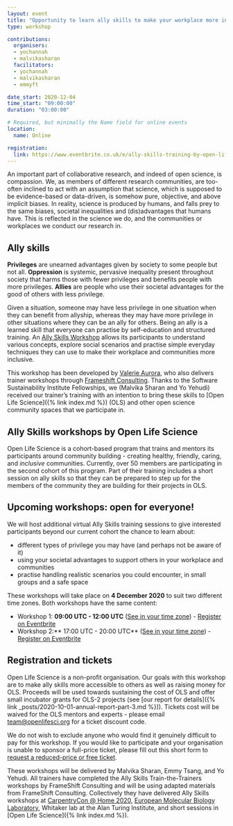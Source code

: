 ```yaml
---
layout: event
title: "Opportunity to learn ally skills to make your workplace more inclusive - Session 1"
type: workshop

contributions:
  organisers:
  - yochannah
  - malvikasharan
  facilitators:
  - yochannah
  - malvikasharan
  - emmyft

date_start: 2020-12-04
time_start: "09:00:00"
duration: "03:00:00"

# Required, but minimally the Name field for online events
location:
  name: Online

registration:
  link: https://www.eventbrite.co.uk/e/ally-skills-training-by-open-life-science-tickets-123254606847
---
```


An important part of collaborative research, and indeed of open science, is compassion. We, as members of different research communities, are too-often inclined to act with an assumption that science, which is supposed to be evidence-based or data-driven, is somehow pure, objective, and above implicit biases. In reality, science is produced by humans, and falls prey to the same biases, societal inequalities and (dis)advantages that humans have. This is reflected in the science we do, and the communities or workplaces we conduct our research in.

## Ally skills

**Privileges** are unearned advantages given by society to some people but not all. **Oppression** is systemic, pervasive inequality present throughout society that harms those with fewer privileges and benefits people with more privileges. **Allies** are people who use their societal advantages for the good of others with less privilege. 

Given a situation, someone may have less privilege in one situation when they can benefit from allyship, whereas they may have more privilege in other situations where they can be an ally for others. Being an ally is a learned skill that everyone can practise by self-education and structured training. An [Ally Skills Workshop](https://frameshiftconsulting.com/ally-skills-workshop/) allows its participants to understand various concepts, explore social scenarios and practise simple everyday techniques they can use to make their workplace and communities more inclusive. 

This workshop has been developed by [Valerie Aurora](https://frameshiftconsulting.com/about/), who also delivers trainer workshops through [Frameshift Consulting](https://frameshiftconsulting.com/). Thanks to the Software Sustainability Institute Fellowships, we (Malvika Sharan and Yo Yehudi) received our trainer’s training with an intention to bring these skills to [Open Life Science]({% link index.md %}) (OLS) and other open science community spaces that we participate in.

## Ally Skills workshops by Open Life Science

Open Life Science is a cohort-based program that trains and mentors its participants around community building - creating healthy, friendly, caring, and _inclusive_ communities. Currently, over 50 members are participating in the second cohort of this program. Part of their training includes a short session on ally skills so that they can be prepared to step up for the members of the community they are building for their projects in OLS. 

## Upcoming workshops: open for everyone!

We will host additional virtual Ally Skills training sessions to give interested participants beyond our current cohort the chance to learn about:

* different types of privilege you may have (and perhaps not be aware of it)
* using your societal advantages to support others in your workplace and communities
* practise handling realistic scenarios you could encounter, in small groups and a safe space

These workshops will take place on **4 December 2020** to suit two different time zones. Both workshops have the same content: 

* Workshop 1: **09:00 UTC - 12:00 UTC** ([See in your time zone](https://arewemeetingyet.com/UTC/2020-12-04/09:00/Ally%20Skills%20Training%20by%20OLS)) - [Register on Eventbrite](https://www.eventbrite.co.uk/e/ally-skills-training-by-open-life-science-tickets-123254606847)
* Workshop 2:** 17:00 UTC - 20:00 UTC** ([See in your time zone](https://arewemeetingyet.com/UTC/2020-12-04/17:00/Ally%20Skills%20Training%20by%20OLS)) - [Register on Eventbrite](https://www.eventbrite.co.uk/e/ally-skills-training-by-open-life-science-tickets-124094438807)

## Registration and tickets

Open Life Science is a non-profit organisation. Our goals with this workshop are to make ally skills more accessible to others as well as raising money for OLS. Proceeds will be used towards sustaining the cost of OLS and offer small incubator grants for OLS-2 projects (see [our report for details]({% link _posts/2020-10-01-annual-report-part-3.md %})). Tickets cost will be waived for the OLS mentors and experts - please email [team@openlifesci.org](mailto:team@openlifesci.org) for a ticket discount code.

We do not wish to exclude anyone who would find it genuinely difficult to pay for this workshop. If you would like to participate and your organisation is unable to sponsor a full-price ticket, please fill out this short form to [request a reduced-price or free ticket](https://docs.google.com/forms/d/e/1FAIpQLSdEoaswkWmwmPvB3V37XbDwGFrRV9NvLTKhY-mdcRmM4pQ1Sg/viewform). 

These workshops will be delivered by Malvika Sharan, Emmy Tsang, and Yo Yehudi. All trainers have completed the Ally Skills Train-the-Trainers workshops by FrameShift Consulting and will be using adapted materials from FrameShift Consulting. Collectively they have delivered Ally Skills workshops at [CarpentryCon @ Home 2020](https://www.youtube.com/watch?v=jo2jUZJqIm0), [European Molecular Biology Laboratory](https://grp-bio-it.embl-community.io/blog/posts/2019-03-14-ally-skills/), Whitaker lab at the Alan Turing Institute, and short sessions in [Open Life Science]({% link index.md %}). 